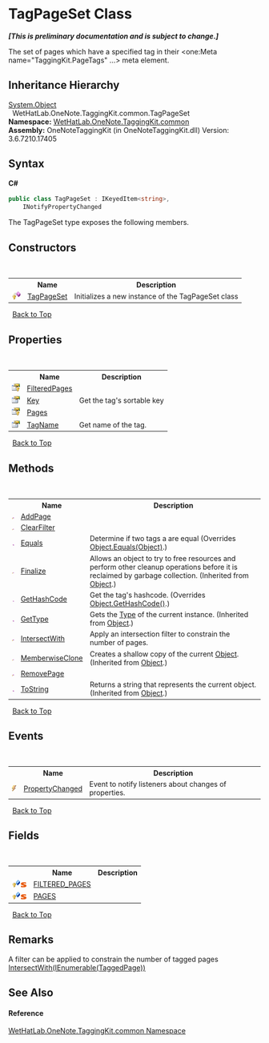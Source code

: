 # TagPageSet Class
 _**\[This is preliminary documentation and is subject to change.\]**_

The set of pages which have a specified tag in their <one:Meta name="TaggingKit.PageTags" ...> meta element.


## Inheritance Hierarchy
<a href="http://msdn2.microsoft.com/en-us/library/e5kfa45b" target="_blank">System.Object</a><br />&nbsp;&nbsp;WetHatLab.OneNote.TaggingKit.common.TagPageSet<br />
**Namespace:**&nbsp;<a href="bcdbab9c-63d1-48a4-6937-af53fb8d9a55.md">WetHatLab.OneNote.TaggingKit.common</a><br />**Assembly:**&nbsp;OneNoteTaggingKit (in OneNoteTaggingKit.dll) Version: 3.6.7210.17405

## Syntax

**C#**<br />
``` C#
public class TagPageSet : IKeyedItem<string>, 
	INotifyPropertyChanged
```

The TagPageSet type exposes the following members.


## Constructors
&nbsp;<table><tr><th></th><th>Name</th><th>Description</th></tr><tr><td>![Protected method](media/protmethod.gif "Protected method")</td><td><a href="14d14ba0-ecbb-b96c-89e9-6bd6f3538bd4.md">TagPageSet</a></td><td>
Initializes a new instance of the TagPageSet class</td></tr></table>&nbsp;
<a href="#tagpageset-class">Back to Top</a>

## Properties
&nbsp;<table><tr><th></th><th>Name</th><th>Description</th></tr><tr><td>![Protected property](media/protproperty.gif "Protected property")</td><td><a href="ccc04d61-5157-b3bb-94de-1afd26428614.md">FilteredPages</a></td><td /></tr><tr><td>![Public property](media/pubproperty.gif "Public property")</td><td><a href="29ed85c2-0f3e-c590-42b8-8f4670b4c47c.md">Key</a></td><td>
Get the tag's sortable key</td></tr><tr><td>![Protected property](media/protproperty.gif "Protected property")</td><td><a href="0d0f092d-d45d-c7a9-197a-142208b35078.md">Pages</a></td><td /></tr><tr><td>![Public property](media/pubproperty.gif "Public property")</td><td><a href="7a7711bb-4d37-b477-6cf8-064e24a25f71.md">TagName</a></td><td>
Get name of the tag.</td></tr></table>&nbsp;
<a href="#tagpageset-class">Back to Top</a>

## Methods
&nbsp;<table><tr><th></th><th>Name</th><th>Description</th></tr><tr><td>![Protected method](media/protmethod.gif "Protected method")</td><td><a href="567075e2-4e6b-6fe3-df84-9a6917141af2.md">AddPage</a></td><td /></tr><tr><td>![Protected method](media/protmethod.gif "Protected method")</td><td><a href="d67e8978-e3ae-ac38-066e-f2ddff7735c2.md">ClearFilter</a></td><td /></tr><tr><td>![Public method](media/pubmethod.gif "Public method")</td><td><a href="51f9630f-f5f9-7417-3ff3-b4ac60d00528.md">Equals</a></td><td>
Determine if two tags a are equal
 (Overrides <a href="http://msdn2.microsoft.com/en-us/library/bsc2ak47" target="_blank">Object.Equals(Object)</a>.)</td></tr><tr><td>![Protected method](media/protmethod.gif "Protected method")</td><td><a href="http://msdn2.microsoft.com/en-us/library/4k87zsw7" target="_blank">Finalize</a></td><td>
Allows an object to try to free resources and perform other cleanup operations before it is reclaimed by garbage collection.
 (Inherited from <a href="http://msdn2.microsoft.com/en-us/library/e5kfa45b" target="_blank">Object</a>.)</td></tr><tr><td>![Public method](media/pubmethod.gif "Public method")</td><td><a href="8a7232a5-fa65-b67e-77e6-6348d85a153f.md">GetHashCode</a></td><td>
Get the tag's hashcode.
 (Overrides <a href="http://msdn2.microsoft.com/en-us/library/zdee4b3y" target="_blank">Object.GetHashCode()</a>.)</td></tr><tr><td>![Public method](media/pubmethod.gif "Public method")</td><td><a href="http://msdn2.microsoft.com/en-us/library/dfwy45w9" target="_blank">GetType</a></td><td>
Gets the <a href="http://msdn2.microsoft.com/en-us/library/42892f65" target="_blank">Type</a> of the current instance.
 (Inherited from <a href="http://msdn2.microsoft.com/en-us/library/e5kfa45b" target="_blank">Object</a>.)</td></tr><tr><td>![Protected method](media/protmethod.gif "Protected method")</td><td><a href="de08ca6e-416f-60fd-f137-d066d67fa90b.md">IntersectWith</a></td><td>
Apply an intersection filter to constrain the number of pages.</td></tr><tr><td>![Protected method](media/protmethod.gif "Protected method")</td><td><a href="http://msdn2.microsoft.com/en-us/library/57ctke0a" target="_blank">MemberwiseClone</a></td><td>
Creates a shallow copy of the current <a href="http://msdn2.microsoft.com/en-us/library/e5kfa45b" target="_blank">Object</a>.
 (Inherited from <a href="http://msdn2.microsoft.com/en-us/library/e5kfa45b" target="_blank">Object</a>.)</td></tr><tr><td>![Protected method](media/protmethod.gif "Protected method")</td><td><a href="50e2a427-a5cc-cc3f-256b-948acbc652cd.md">RemovePage</a></td><td /></tr><tr><td>![Public method](media/pubmethod.gif "Public method")</td><td><a href="http://msdn2.microsoft.com/en-us/library/7bxwbwt2" target="_blank">ToString</a></td><td>
Returns a string that represents the current object.
 (Inherited from <a href="http://msdn2.microsoft.com/en-us/library/e5kfa45b" target="_blank">Object</a>.)</td></tr></table>&nbsp;
<a href="#tagpageset-class">Back to Top</a>

## Events
&nbsp;<table><tr><th></th><th>Name</th><th>Description</th></tr><tr><td>![Public event](media/pubevent.gif "Public event")</td><td><a href="7c5c62d1-7861-50d1-3b62-60a6debcb43c.md">PropertyChanged</a></td><td>
Event to notify listeners about changes of properties.</td></tr></table>&nbsp;
<a href="#tagpageset-class">Back to Top</a>

## Fields
&nbsp;<table><tr><th></th><th>Name</th><th>Description</th></tr><tr><td>![Protected field](media/protfield.gif "Protected field")![Static member](media/static.gif "Static member")</td><td><a href="a5b4d3f2-7a0b-d197-25cc-c75a442109e5.md">FILTERED_PAGES</a></td><td /></tr><tr><td>![Protected field](media/protfield.gif "Protected field")![Static member](media/static.gif "Static member")</td><td><a href="20568572-0869-457b-2b71-0197d873f97e.md">PAGES</a></td><td /></tr></table>&nbsp;
<a href="#tagpageset-class">Back to Top</a>

## Remarks
A filter can be applied to constrain the number of tagged pages <a href="de08ca6e-416f-60fd-f137-d066d67fa90b.md">IntersectWith(IEnumerable(TaggedPage))</a>

## See Also


#### Reference
<a href="bcdbab9c-63d1-48a4-6937-af53fb8d9a55.md">WetHatLab.OneNote.TaggingKit.common Namespace</a><br />